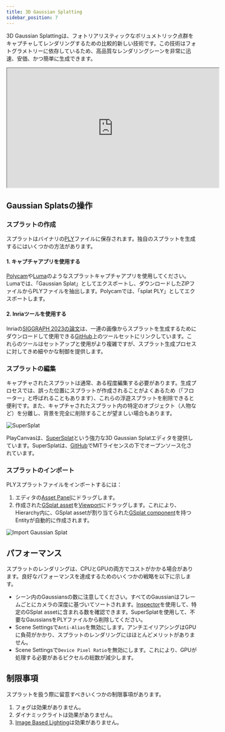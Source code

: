 ```yaml
---
title: 3D Gaussian Splatting
sidebar_position: 7
---
```


3D Gaussian Splattingは、フォトリアリスティックなボリュメトリック点群をキャプチャしてレンダリングするための比較的新しい技術です。この技術はフォトグラメトリーに依存しているため、高品質なレンダリングシーンを非常に迅速、安価、かつ簡単に生成できます。

<div className="iframe-container">
    <iframe width="560" height="315" src="https://www.youtube.com/embed/Pe4Sx8t1Ud4" title="Templates Overview" allowfullscreen></iframe>
</div>

## Gaussian Splatsの操作

### スプラットの作成

スプラットはバイナリの[PLY](https://en.wikipedia.org/wiki/PLY_(file_format))ファイルに保存されます。独自のスプラットを生成するにはいくつかの方法があります。

#### 1. キャプチャアプリを使用する

[Polycam](https://poly.cam/)や[Luma](https://lumalabs.ai/)のようなスプラットキャプチャアプリを使用してください。Lumaでは、「Gaussian Splat」としてエクスポートし、ダウンロードしたZIPファイルからPLYファイルを抽出します。Polycamでは、「splat PLY」としてエクスポートします。

#### 2. Inriaツールを使用する

Inriaの[SIGGRAPH 2023の論文](https://repo-sam.inria.fr/fungraph/3d-gaussian-splatting/)は、一連の画像からスプラットを生成するためにダウンロードして使用できる[GitHub](https://github.com/graphdeco-inria/gaussian-splatting)上のツールセットにリンクしています。これらのツールはセットアップと使用がより複雑ですが、スプラット生成プロセスに対してきめ細やかな制御を提供します。

### スプラットの編集

キャプチャされたスプラットは通常、ある程度編集する必要があります。生成プロセスでは、誤った位置にスプラットが作成されることがよくあるため（「フローター」と呼ばれることもあります）、これらの浮遊スプラットを削除できると便利です。また、キャプチャされたスプラット内の特定のオブジェクト（人物など）を分離し、背景を完全に削除することが望ましい場合もあります。

![SuperSplat](/img/user-manual/graphics/gaussian-splatting/supersplat.png)

PlayCanvasは、[SuperSplat](https://superspl.at/editor)という強力な3D Gaussian Splatエディタを提供しています。SuperSplatは、[GitHub](https://github.com/playcanvas/supersplat)でMITライセンスの下でオープンソース化されています。

### スプラットのインポート

PLYスプラットファイルをインポートするには：

1. エディタの[Asset Panel](../../editor/interface/assets)にドラッグします。
2. 作成された[GSplat asset](../../assets/types/gsplat)を[Viewport](../../editor/interface/viewport)にドラッグします。これにより、Hierarchy内に、GSplat assetが割り当てられた[GSplat component](../../scenes/components/gsplat)を持つEntityが自動的に作成されます。

![Import Gaussian Splat](/img/user-manual/graphics/gaussian-splatting/import-gsplat.webp)

## パフォーマンス

スプラットのレンダリングは、CPUとGPUの両方でコストがかかる場合があります。良好なパフォーマンスを達成するためのいくつかの戦略を以下に示します。

- シーン内のGaussiansの数に注意してください。すべてのGaussianはフレームごとにカメラの深度に基づいてソートされます。[Inspector](../../assets/types/gsplat/#asset-inspector)を使用して、特定のGSplat assetに含まれる数を確認できます。SuperSplatを使用して、不要なGaussiansをPLYファイルから削除してください。
- Scene Settingsで`Anti-Alias`を無効にします。アンチエイリアシングはGPUに負荷がかかり、スプラットのレンダリングにはほとんどメリットがありません。
- Scene Settingsで`Device Pixel Ratio`を無効にします。これにより、GPUが処理する必要があるピクセルの総数が減少します。

## 制限事項

スプラットを扱う際に留意すべきいくつかの制限事項があります。

1. フォグは効果がありません。
2. ダイナミックライトは効果がありません。
3. [Image Based Lighting](../physical-rendering/image-based-lighting)は効果がありません。
